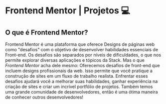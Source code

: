 # Frontend Mentor | Projetos 💻

## O que é Frontend Mentor?

Frontend Mentor é uma plataforma que oferece Designs de páginas web como "desafios" com o objetivo de desenvolver habilidades essenciais de Front-end. Os desafios são separados por níveis de dificuldades, o que nos permite explorar diversas aplicações e tópicos da Stack. Mas o que *Frontend Mentor* acha dele mesmo:
    Oferecemos desafios de front-end que incluem designs profissionais da web. Isso permite que você pratique a construção de sites em um fluxo de trabalho realista.         Enfrentar esses desafios ajudará você a melhorar suas habilidades, ganhar experiência na criação de sites e criar um incrível portfólio de projetos. Também temos uma      grande comunidade de desenvolvedores, então é uma ótima maneira de conhecer outros desenvolvedores!
